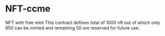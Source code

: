 # NFT-ccme
NFT with free mint
 This contract defines total of 1000 nft out of which only 950 can be minted and remaining 50 are reserved for future use.
